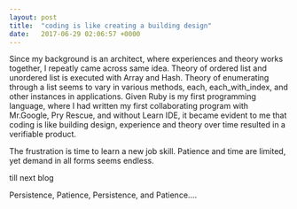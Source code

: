 ```yaml
---
layout: post
title:  "coding is like creating a building design"
date:   2017-06-29 02:06:57 +0000
---
```



Since my background is an architect, where experiences and theory works together, I repeatly came across same idea. Theory of ordered list and unordered list is executed with Array and Hash. Theory of enumerating through a list seems to vary in various methods, each, each_with_index, and other instances in applications. Given Ruby is my first programming language, where I had written my first collaborating program with Mr.Google, Pry Rescue, and without Learn IDE, it became evident to me that coding is like building design, experience and theory over time resulted in a verifiable product. 

The frustration is time to learn a new job skill.  Patience and time are limited, yet demand in all forms seems endless. 

till next blog

Persistence, Patience, Persistence, and Patience....



